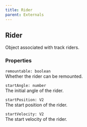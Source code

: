 ```yaml
---
title: Rider
parent: Externals
---
```


## Rider

Object associated with track riders.

### Properties

`remountable: boolean`\
Whether the rider can be remounted.

`startAngle: number`\
The initial angle of the rider.

`startPosition: V2`\
The start position of the rider.

`startVelocity: V2`\
The start velocity of the rider.
